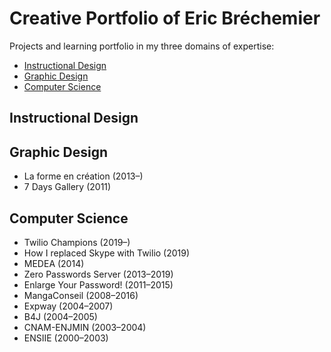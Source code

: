 # Creative Portfolio of Eric Bréchemier

Projects and learning portfolio in my three domains of expertise:

* [Instructional Design](#instructional-design)
* [Graphic Design](#graphic-design)
* [Computer Science](#computer-science)

## Instructional Design

## Graphic Design

* La forme en création (2013–)
* 7 Days Gallery (2011)

## Computer Science

* Twilio Champions (2019–)
* How I replaced Skype with Twilio (2019)
* MEDEA (2014)
* Zero Passwords Server (2013–2019)
* Enlarge Your Password! (2011–2015)
* MangaConseil (2008–2016)
* Expway (2004–2007)
* B4J (2004–2005)
* CNAM-ENJMIN (2003–2004)
* ENSIIE (2000–2003)
